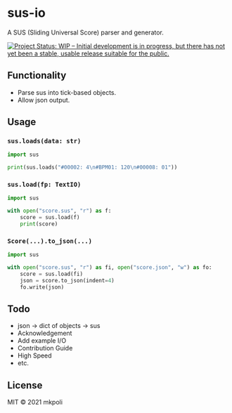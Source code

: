 # sus-io

A SUS (Sliding Universal Score) parser and generator.

[![Project Status: WIP – Initial development is in progress, but there has not yet been a stable, usable release suitable for the public.](https://www.repostatus.org/badges/latest/wip.svg)](https://www.repostatus.org/#wip)

## Functionality
- Parse sus into tick-based objects.
- Allow json output.

## Usage

### ``sus.loads(data: str)``
```python
import sus

print(sus.loads("#00002: 4\n#BPM01: 120\n#00008: 01"))
```

### ``sus.load(fp: TextIO)``
```python
import sus

with open("score.sus", "r") as f:
    score = sus.load(f)
    print(score)
```

### ``Score(...).to_json(...)``
```python
import sus

with open("score.sus", "r") as fi, open("score.json", "w") as fo:
    score = sus.load(fi)
    json = score.to_json(indent=4)
    fo.write(json)
```

## Todo

- json -> dict of objects -> sus
- Acknowledgement
- Add example I/O
- Contribution Guide
- High Speed
- etc.

## License

MIT © 2021 mkpoli
